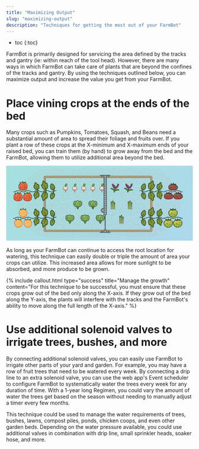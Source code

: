 ```yaml
---
title: "Maximizing Output"
slug: "maximizing-output"
description: "Techniques for getting the most out of your FarmBot"
---
```


* toc
{:toc}

FarmBot is primarily designed for servicing the area defined by the tracks and gantry (ie: within reach of the tool head). However, there are many ways in which FarmBot can take care of plants that are beyond the confines of the tracks and gantry. By using the techniques outlined below, you can maximize output and increase the value you get from your FarmBot.

# Place vining crops at the ends of the bed
Many crops such as Pumpkins, Tomatoes, Squash, and Beans need a substantial amount of area to spread their foliage and fruits over. If you plant a row of these crops at the X-minimum and X-maximum ends of your raised bed, you can train them (by hand) to grow away from the bed and the FarmBot, allowing them to utilize additional area beyond the bed.

![illustration of farmbot with vines at the ends of the bed](_images/illustration_of_farmbot_with_vines_at_the_ends_of_the_bed.png)

As long as your FarmBot can continue to access the root location for watering, this technique can easily double or triple the amount of area your crops can utilize. This increased area allows for more sunlight to be absorbed, and more produce to be grown.

{%
include callout.html
type="success"
title="Manage the growth"
content="For this technique to be successful, you must ensure that these crops grow out of the bed only along the X-axis. If they grow out of the bed along the Y-axis, the plants will interfere with the tracks and the FarmBot's ability to move along the full length of the X-axis."
%}

# Use additional solenoid valves to irrigate trees, bushes, and more
By connecting additional solenoid valves, you can easily use FarmBot to irrigate other parts of your yard and garden. For example, you may have a row of fruit trees that need to be watered every week. By connecting a drip line to an extra solenoid valve, you can use the web app's Event scheduler to configure FarmBot to systematically water the trees every week for any duration of time. With a 1-year long Regimen, you could vary the amount of water the trees get based on the season without needing to manually adjust a timer every few months.

This technique could be used to manage the water requirements of trees, bushes, lawns, compost piles, ponds, chicken coops, and even other garden beds. Depending on the water pressure available, you could use additional valves in combination with drip line, small sprinkler heads, soaker hose, and more.

